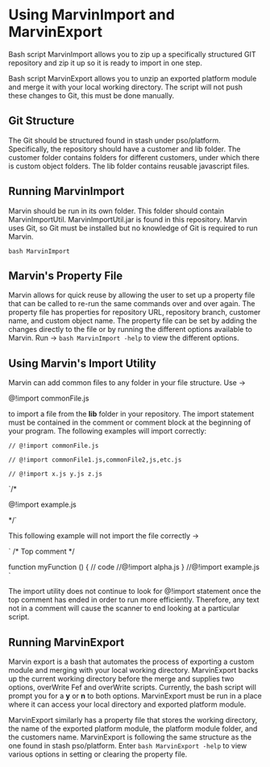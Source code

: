 Using MarvinImport and MarvinExport
============

Bash script MarvinImport allows you to zip up a specifically structured GIT
repository and zip it up so it is ready to import in one step.

Bash script MarvinExport allows you to unzip an exported platform module
and merge it with your local working directory. The script will not push these
changes to Git, this must be done manually. 

## Git Structure

The Git should be structured found in stash under pso/platform. Specifically,
the repository should have a customer and lib folder. The customer folder 
contains folders for different customers, under which there is custom object
folders. The lib folder contains reusable javascript files. 


## Running MarvinImport

Marvin should be run in its own folder. This folder should contain MarvinImportUtil.
MarvinImportUtil.jar is found in this repository. Marvin uses Git, so Git must be
installed but no knowledge of Git is required to run Marvin.

`bash MarvinImport`

## Marvin's Property File

Marvin allows for quick reuse by allowing the user to set up a property
file that can be called to re-run the same commands over and over again.
The property file has properties for repository URL, repository branch,
customer name, and custom object name. The property file can be set
by adding the changes directly to the file or by running the different
options available to Marvin. Run -> `bash MarvinImport -help` to view the 
different options.

## Using Marvin's Import Utility

Marvin can add common files to any folder in your file structure. Use ->

@!import commonFile.js

to import a file from the **lib** folder in your repository. The import
statement must be contained in the comment or comment block at the beginning
of your program. The following examples will import correctly:

`// @!import commonFile.js`

`// @!import commonFile1.js,commonFile2,js,etc.js`

`// @!import x.js y.js z.js`

`/*

  @!import example.js
  
*/`

This following example will not import the file correctly ->

` /*
    Top comment 
*/

function myFunction () {
  // code
  //@!import alpha.js
}
//@!import example.js
`

The import utility does not continue to look for @!import statement
once the top comment has ended in order to run more efficiently. Therefore,
any text not in a comment will cause the scanner to end looking at a 
particular script. 

## Running MarvinExport

Marvin export is a bash that automates the process of exporting a custom module
and merging with your local working directory. MarvinExport backs up the current
working directory before the merge and supplies two options, overWrite Fef and 
overWrite scripts. Currently, the bash script will prompt you for a **y** or **n** 
to both options. MarvinExport must be run in a place where it can access your
local directory and exported platform module.

MarvinExport similarly has a property file that stores the working directory, the
name of the exported platform module, the platform module folder, and the customers
name. MarvinExport is following the same structure as the one found in stash pso/platform.
Enter `bash MarvinExport -help` to view various options in setting or clearing the property
file. 


